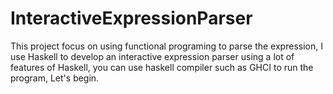 # InteractiveExpressionParser
This project focus on using functional programing to parse the expression, I use Haskell to develop an interactive expression parser using a lot of features of Haskell, you can use haskell compiler such as GHCI to run the program, Let's begin.
